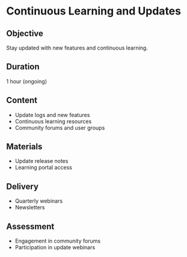 # Continuous Learning and Updates

## Objective

Stay updated with new features and continuous learning.

## Duration

1 hour (ongoing)

## Content

- Update logs and new features
- Continuous learning resources
- Community forums and user groups

## Materials

- Update release notes
- Learning portal access

## Delivery

- Quarterly webinars
- Newsletters

## Assessment

- Engagement in community forums
- Participation in update webinars

